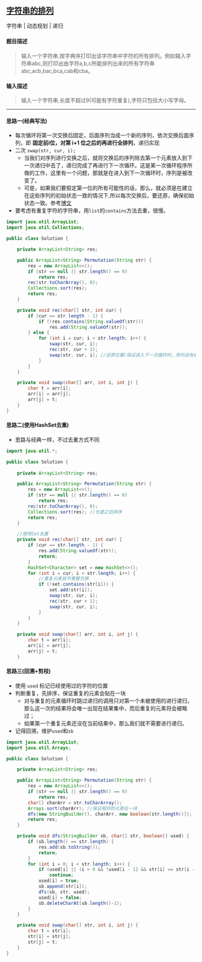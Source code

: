 ## [字符串的排列](https://www.nowcoder.com/practice/fe6b651b66ae47d7acce78ffdd9a96c7)

<code style="color: var(--vscode-textPreformat-foreground); font-family: Menlo, Monaco, Consolas, &quot;Droid Sans Mono&quot;, &quot;Courier New&quot;, monospace, &quot;Droid Sans Fallback&quot;; font-size: 14px; line-height: 19px;">字符串</code><span>&nbsp;</span>|<span>&nbsp;</span><code style="color: var(--vscode-textPreformat-foreground); font-family: Menlo, Monaco, Consolas, &quot;Droid Sans Mono&quot;, &quot;Courier New&quot;, monospace, &quot;Droid Sans Fallback&quot;; font-size: 14px; line-height: 19px;">动态规划</code><span>&nbsp;</span>|<span>&nbsp;</span><code style="color: var(--vscode-textPreformat-foreground); font-family: Menlo, Monaco, Consolas, &quot;Droid Sans Mono&quot;, &quot;Courier New&quot;, monospace, &quot;Droid Sans Fallback&quot;; font-size: 14px; line-height: 19px;">递归</code>

#### 题目描述

> 输入一个字符串,按字典序打印出该字符串中字符的所有排列。例如输入字符串abc,则打印出由字符a,b,c所能排列出来的所有字符串abc,acb,bac,bca,cab和cba。

#### 输入描述

> 输入一个字符串,长度不超过9(可能有字符重复),字符只包括大小写字母。

----
#### 思路一(经典写法)
* 每次循环将第一次交换后固定，后面序列当成一个新的序列，依次交换后面序列，即 **固定前i位，对第 i+1 位之后的再进行全排列**，递归实现
* 二次 `swap(str, cur, i);`
    * 当我们对序列进行交换之后，就将交换后的序列除去第一个元素放入到下一次递归中去了，递归完成了再进行下一次循环。这是某一次循环程序所做的工作，这里有一个问题，那就是在进入到下一次循环时，序列是被改变了。
    * 可是，如果我们要假定第一位的所有可能性的话，那么，就必须是在建立在这些序列的初始状态一致的情况下,所以每次交换后，要还原，确保初始状态一致。参考[博文](https://blog.csdn.net/lemon_tree12138/article/details/50986990) 
*  要考虑有重复字符的字符串，用`list`的`contains`方法去重，很慢。
```java
import java.util.ArrayList;
import java.util.Collections;

public class Solution {

    private ArrayList<String> res;

    public ArrayList<String> Permutation(String str) {
        res = new ArrayList<>();
        if (str == null || str.length() == 0)
            return res;
        rec(str.toCharArray(), 0);
        Collections.sort(res);
        return res;
    }

    private void rec(char[] str, int cur) {
        if (cur == str.length - 1) {
            if (!res.contains(String.valueOf(str)))
                res.add(String.valueOf(str));
        } else {
            for (int i = cur; i < str.length; i++) {
                swap(str, cur, i);
                rec(str, cur + 1);
                swap(str, cur, i); //还原位置(保证进入下一次循环时，序列没有被改变)
            }
        }
    }

    private void swap(char[] arr, int i, int j) {
        char t = arr[i];
        arr[i] = arr[j];
        arr[j] = t;
    }
}
```
#### 思路二(使用HashSet去重)
* 思路与经典一样，不过去重方式不同
```java
import java.util.*;

public class Solution {
    
    private ArrayList<String> res;

    public ArrayList<String> Permutation(String str) {
        res = new ArrayList<>();
        if (str == null || str.length() == 0)
            return res;
        rec(str.toCharArray(), 0);
        Collections.sort(res); //也是之后排序
        return res;
    }

    //使用Set去重
    private void rec(char[] str, int cur) {
        if (cur == str.length - 1) {
            res.add(String.valueOf(str));
            return;
        }
        HashSet<Character> set = new HashSet<>();
        for (int i = cur; i < str.length; i++) {
            //重复元素就不需要交换
            if (!set.contains(str[i])) {
                set.add(str[i]);
                swap(str, cur, i);
                rec(str, cur + 1);
                swap(str, cur, i);
            }
        }
    }

    private void swap(char[] arr, int i, int j) {
        char t = arr[i];
        arr[i] = arr[j];
        arr[j] = t;
    }
```
#### 思路三(回溯+剪枝)
* 使用 `used` 标记已经使用过的字符的位置
* 判断重复，先排序，保证重复的元素会贴在一块
    * 对与重复的元素循环时跳过递归的调用只对第一个未被使用的进行递归，那么这一次的结果将会唯一出现在结果集中，而后重复的元素将会被略过；
    * 如果第一个重复元素还没在当前结果中，那么我们就不需要进行递归。
* 记得回溯，维护`used`和`sb`

```java
import java.util.ArrayList;
import java.util.Arrays;

public class Solution {

    private ArrayList<String> res;

    public ArrayList<String> Permutation(String str) {
        res = new ArrayList<>();
        if (str == null || str.length() == 0)
            return res;
        char[] charArr = str.toCharArray();
        Arrays.sort(charArr); //保证相邻的元素在一块
        dfs(new StringBuilder(), charArr, new boolean[str.length()]);
        return res;
    }

    private void dfs(StringBuilder sb, char[] str, boolean[] used) {
        if (sb.length() == str.length) {
            res.add(sb.toString());
            return;
        }
        for (int i = 0; i < str.length; i++) {
            if (used[i] || (i > 0 && !used[i - 1] && str[i] == str[i - 1]))//去重
                continue;
            used[i] = true;
            sb.append(str[i]);
            dfs(sb, str, used);
            used[i] = false;
            sb.deleteCharAt(sb.length()-1);
        }
    }

    private void swap(char[] str, int i, int j) {
        char t = str[i];
        str[i] = str[j];
        str[j] = t;
    }
}
```